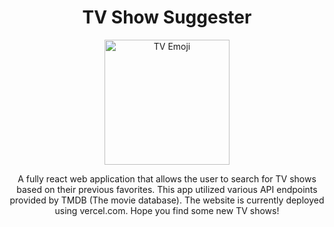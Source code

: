 <h1 align ="center"> 
    TV Show Suggester 
</h1>

<p align="center">
    <img width="200" src="https://em-content.zobj.net/thumbs/160/apple/76/television_1f4fa.png" alt="TV Emoji">
</p>




<p align="center">
A fully react web application that allows the user to search for TV shows based on their previous favorites. This app utilized various API endpoints provided by TMDB (The movie database). The website is currently deployed using vercel.com. Hope you find some new TV shows!

</p>


